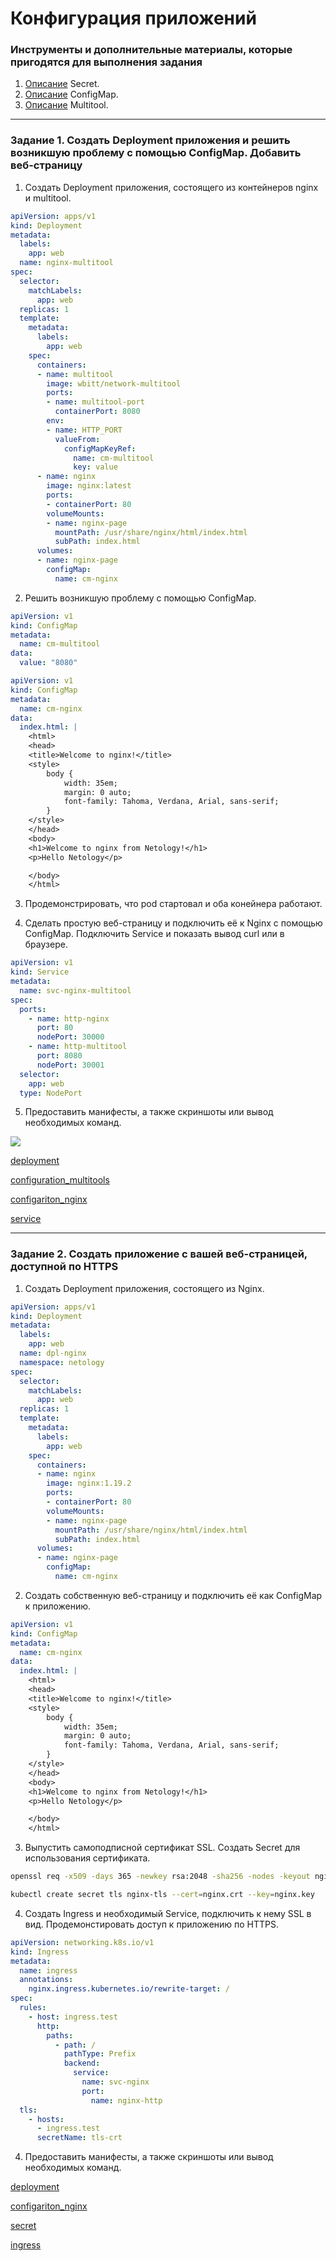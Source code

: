 # Конфигурация приложений



### Инструменты и дополнительные материалы, которые пригодятся для выполнения задания

1. [Описание](https://kubernetes.io/docs/concepts/configuration/secret/) Secret.
2. [Описание](https://kubernetes.io/docs/concepts/configuration/configmap/) ConfigMap.
3. [Описание](https://github.com/wbitt/Network-MultiTool) Multitool.

------

### Задание 1. Создать Deployment приложения и решить возникшую проблему с помощью ConfigMap. Добавить веб-страницу

1. Создать Deployment приложения, состоящего из контейнеров nginx и multitool.

```yaml
apiVersion: apps/v1
kind: Deployment
metadata:
  labels:
    app: web
  name: nginx-multitool
spec:
  selector:
    matchLabels:
      app: web
  replicas: 1
  template:
    metadata:
      labels:
        app: web
    spec:
      containers:
      - name: multitool
        image: wbitt/network-multitool
        ports:
        - name: multitool-port
          containerPort: 8080
        env:
        - name: HTTP_PORT
          valueFrom:
            configMapKeyRef:
              name: cm-multitool
              key: value
      - name: nginx
        image: nginx:latest
        ports:
        - containerPort: 80
        volumeMounts:
        - name: nginx-page
          mountPath: /usr/share/nginx/html/index.html
          subPath: index.html
      volumes:
      - name: nginx-page
        configMap:
          name: cm-nginx
```

2. Решить возникшую проблему с помощью ConfigMap.

```yaml
apiVersion: v1
kind: ConfigMap
metadata:
  name: cm-multitool
data:
  value: "8080"
```

```yaml
apiVersion: v1
kind: ConfigMap
metadata:
  name: cm-nginx
data:
  index.html: |
    <html>
    <head>
    <title>Welcome to nginx!</title>
    <style>
        body {
            width: 35em;
            margin: 0 auto;
            font-family: Tahoma, Verdana, Arial, sans-serif;
        }
    </style>
    </head>
    <body>
    <h1>Welcome to nginx from Netology!</h1>
    <p>Hello Netology</p>

    </body>
    </html>
```

3. Продемонстрировать, что pod стартовал и оба конейнера работают.


4. Сделать простую веб-страницу и подключить её к Nginx с помощью ConfigMap. Подключить Service и показать вывод curl или в браузере.

```yaml
apiVersion: v1
kind: Service
metadata:
  name: svc-nginx-multitool
spec:
  ports:
    - name: http-nginx
      port: 80
      nodePort: 30000
    - name: http-multitool
      port: 8080
      nodePort: 30001
  selector:
    app: web
  type: NodePort
```

5. Предоставить манифесты, а также скриншоты или вывод необходимых команд.


![](./images/1.png)

[deployment](./deploy_nginx_multitool.yml)

[configuration_multitools](./config_multitool.yml)

[configariton_nginx](./config_nginx.yml)

[service](./service.yml)

------

### Задание 2. Создать приложение с вашей веб-страницей, доступной по HTTPS 

1. Создать Deployment приложения, состоящего из Nginx.

```yaml
apiVersion: apps/v1
kind: Deployment
metadata:
  labels:
    app: web
  name: dpl-nginx
  namespace: netology
spec:
  selector:
    matchLabels:
      app: web
  replicas: 1
  template:
    metadata:
      labels:
        app: web
    spec:
      containers:
      - name: nginx
        image: nginx:1.19.2
        ports:
        - containerPort: 80
        volumeMounts:
        - name: nginx-page
          mountPath: /usr/share/nginx/html/index.html
          subPath: index.html
      volumes:
      - name: nginx-page
        configMap:
          name: cm-nginx
```
2. Создать собственную веб-страницу и подключить её как ConfigMap к приложению.

```yaml
apiVersion: v1
kind: ConfigMap
metadata:
  name: cm-nginx
data:
  index.html: |
    <html>
    <head>
    <title>Welcome to nginx!</title>
    <style>
        body {
            width: 35em;
            margin: 0 auto;
            font-family: Tahoma, Verdana, Arial, sans-serif;
        }
    </style>
    </head>
    <body>
    <h1>Welcome to nginx from Netology!</h1>
    <p>Hello Netology</p>

    </body>
    </html>
```

3. Выпустить самоподписной сертификат SSL. Создать Secret для использования сертификата.

```bash
openssl req -x509 -days 365 -newkey rsa:2048 -sha256 -nodes -keyout nginx.key -out nginx.crt -subj "/CN=ingress.test"

kubectl create secret tls nginx-tls --cert=nginx.crt --key=nginx.key
```


4. Создать Ingress и необходимый Service, подключить к нему SSL в вид. Продемонстировать доступ к приложению по HTTPS. 

```yaml
apiVersion: networking.k8s.io/v1
kind: Ingress
metadata:
  name: ingress
  annotations:
    nginx.ingress.kubernetes.io/rewrite-target: /
spec:
  rules:
    - host: ingress.test
      http:
        paths:
          - path: /
            pathType: Prefix
            backend:
              service:
                name: svc-nginx
                port:
                  name: nginx-http
  tls:
    - hosts:
      - ingress.test
      secretName: tls-crt
```

4. Предоставить манифесты, а также скриншоты или вывод необходимых команд.

[deployment](./deploy_nginx.yml)

[configariton_nginx](./config_nginx.yml)

[secret](./secret.yml)

[ingress](./ingress.yml)
